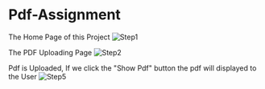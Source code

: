 # Pdf-Assignment

The Home Page of this Project
![Step1](https://github.com/SonaSreedhar907/Pdf-Assignment/assets/117377186/a6fbec2a-1110-41d1-9107-7daca8481347)

The PDF Uploading Page
![Step2](https://github.com/SonaSreedhar907/Pdf-Assignment/assets/117377186/8684ff33-22d5-40b6-a04d-ae897e281bd0)

 Pdf is Uploaded,
 If we click the "Show Pdf" button the pdf will displayed to the User
![Step5](https://github.com/SonaSreedhar907/Pdf-Assignment/assets/117377186/a8ad0aae-9f32-441f-99b7-87d23b7a7b3b)



